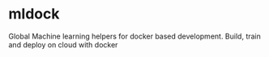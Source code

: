 # mldock
Global Machine learning helpers for docker based development. Build, train and deploy on cloud with docker
